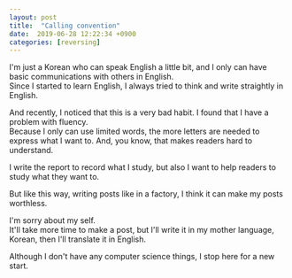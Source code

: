 ```yaml
---
layout: post
title:  "Calling convention"
date:  2019-06-28 12:22:34 +0900
categories: [reversing]
---
```

I'm just a Korean who can speak English a little bit, and I only can have basic communications with others in English.  
Since I started to learn English, I always tried to think and write straightly in English.

And recently, I noticed that this is a very bad habit. I found that I have a problem with fluency.  
Because I only can use limited words, the more letters are needed to express what I want to. And, you know, that makes readers hard to understand.

I write the report to record what I study, but also I want to help readers to study what they want to.

But like this way, writing posts like in a factory, I think it can make my posts worthless.

I'm sorry about my self.  
It'll take more time to make a post, but I'll write it in my mother language, Korean, then I'll translate it in English.

Although I don't have any computer science things, I stop here for a new start.
